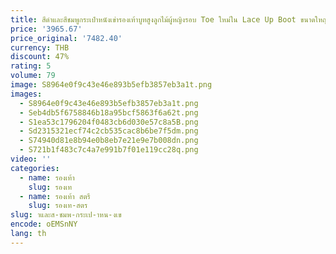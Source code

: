 ```yaml
---
title: สีดําและสีชมพูกระเป๋าหนังเข่ารองเท้าบูทสูงลูกไม้ผู้หญิงรอบ Toe ใหม่ใน Lace Up Boot ขนาดใหญ่สาวคอสเพลย์ Designer รองเท้า
price: '3965.67'
price_original: '7482.40'
currency: THB
discount: 47%
rating: 5
volume: 79
image: S8964e0f9c43e46e893b5efb3857eb3a1t.png
images:
  - S8964e0f9c43e46e893b5efb3857eb3a1t.png
  - Seb4db5f6758846b18a95bcf5863f6a62t.png
  - S1ea53c1796204f0483cb6d030e57c8a5B.png
  - Sd2315321ecf74c2cb535cac8b6be7f5dm.png
  - S74940d81e8b94e0b8eb7e21e9e7b008dn.png
  - S721b1f483c7c4a7e991b7f01e119cc28q.png
video: ''
categories:
  - name: รองเท้า
    slug: รองเท
  - name: รองเท้า สตรี
    slug: รองเท-สตร
slug: าและส-ชมพ-กระเป-าหน-งเข
encode: oEMSnNY
lang: th
---
```

  